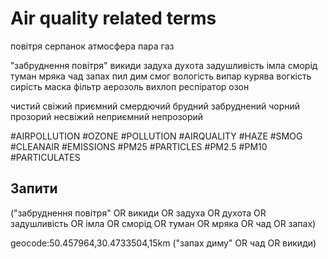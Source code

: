 # Air quality related terms

повітря серпанок атмосфера пара газ 

"забруднення повітря" викиди задуха духота задушливість імла сморід туман мряка чад запах пил дим смог вологість випар курява вогкість сирість маска фільтр аерозоль вихлоп респіратор озон

чистий свіжий приємний смердючий брудний забруднений чорний прозорий несвіжий неприємний непрозорий

#AIRPOLLUTION #OZONE #POLLUTION #AIRQUALITY #HAZE #SMOG #CLEANAIR #EMISSIONS #PM25 #PARTICLES #PM2.5 #PM10 #PARTICULATES

## Запити

("забруднення повітря" OR викиди OR задуха OR духота OR задушливість OR імла OR сморід OR туман OR мряка OR чад OR запах)

geocode:50.457964,30.4733504,15km ("запах диму" OR чад OR викиди)